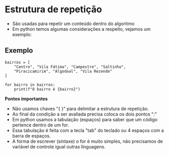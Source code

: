 # Estrutura de repetição
- São usadas para repetir um conteúdo dentro do algoritmo
- Em python temos algumas considerações a respeito, vejamos um exemplo:

## Exemplo

```
bairros = [
    "Centro", "Vila Fátima", "Campestre", "Saltinho",
    "Piracicamirim", "Algodoal", "Vila Rezende"
]

for bairro in bairros:
    print(f"O bairro é {bairro}")
```

**Pontos importantes**
- Não usamos chaves "{ }" para delimitar a estrutura de repetição.
- Ao final da condição a ser avaliada precisa coloca os dois pontos ":"
- Em python usamos a tabulação (espaços) para saber que um código pertence dentro de um for.
- Essa tabulação é feita com a tecla "tab" do teclado ou 4 espaços com a barra de espaços.
- A forma de escrever (sintaxe) o for é muito simples, não precisamos de variável de controle igual outras linguagens.
